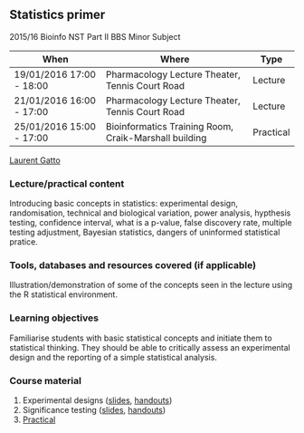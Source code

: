 ## Statistics primer

2015/16 Bioinfo NST Part II BBS Minor Subject 

 When                     | Where                                                 | Type
--------------------------|-------------------------------------------------------|---------
19/01/2016  17:00 - 18:00 | Pharmacology Lecture Theater, Tennis Court Road       | Lecture
21/01/2016  16:00 - 17:00 | Pharmacology Lecture Theater, Tennis Court Road       | Lecture
25/01/2016  15:00 - 17:00 | Bioinformatics Training Room, Craik-Marshall building | Practical

[Laurent Gatto](http://cpu.sysbiol.cam.ac.uk/)

### Lecture/practical content

Introducing basic concepts in statistics: experimental design,
randomisation, technical and biological variation, power analysis,
hypthesis testing, confidence interval, what is a p-value, false
discovery rate, multiple testing adjustment, Bayesian statistics,
dangers of uninformed statistical pratice.

### Tools, databases and resources covered (if applicable)

Illustration/demonstration of some of the concepts seen in the lecture
using the R statistical environment. 

### Learning objectives

Familiarise students with basic statistical concepts and initiate them
to statistical thinking. They should be able to critically assess an
experimental design and the reporting of a simple statistical analysis.

### Course material

1. Experimental designs
   ([slides](https://github.com/lgatto/statistics-primer/blob/master/expdes-slides.pdf),
   [handouts](https://github.com/lgatto/statistics-primer/blob/master/expdes-handouts.pdf))
2. Significance testing
   ([slides](https://github.com/lgatto/statistics-primer/blob/master/test-slides.pdf),
   [handouts](https://github.com/lgatto/statistics-primer/blob/master/test-handouts.pdf))
3. [Practical](https://htmlpreview.github.io/?https://github.com/lgatto/statistics-primer/blob/master/03-practical.html)
